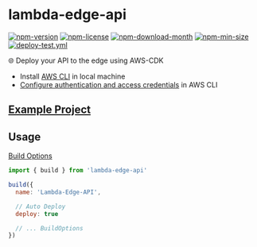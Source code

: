 <!----- BEGIN GHOST DOCS HEADER ----->

# lambda-edge-api

<!----- BEGIN GHOST DOCS BADGES -----><a href="https://npmjs.com/package/lambda-edge-api"><img src="https://img.shields.io/npm/v/lambda-edge-api" alt="npm-version" /></a> <a href="https://npmjs.com/package/lambda-edge-api"><img src="https://img.shields.io/npm/l/lambda-edge-api" alt="npm-license" /></a> <a href="https://npmjs.com/package/lambda-edge-api"><img src="https://img.shields.io/npm/dm/lambda-edge-api" alt="npm-download-month" /></a> <a href="https://npmjs.com/package/lambda-edge-api"><img src="https://img.shields.io/bundlephobia/min/lambda-edge-api" alt="npm-min-size" /></a> <a href="https://github.com/jill64/lambda-edge-api/actions/workflows/deploy-test.yml"><img src="https://github.com/jill64/lambda-edge-api/actions/workflows/deploy-test.yml/badge.svg" alt="deploy-test.yml" /></a><!----- END GHOST DOCS BADGES ----->

🌐 Deploy your API to the edge using AWS-CDK

<!----- END GHOST DOCS HEADER ----->

- Install [AWS CLI](https://docs.aws.amazon.com/cli/latest/userguide/getting-started-install.html) in local machine
- [Configure authentication and access credentials](https://docs.aws.amazon.com/cli/latest/userguide/cli-chap-authentication.html) in AWS CLI

## [Example Project](./demo)

## Usage

[Build Options](./src/types/BuildOptions.ts)

```js
import { build } from 'lambda-edge-api'

build({
  name: 'Lambda-Edge-API',

  // Auto Deploy
  deploy: true

  // ... BuildOptions
})
```
